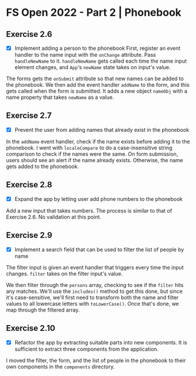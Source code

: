 # FS Open 2022 - Part 2 | Phonebook
## Exercise 2.6
- [x] Implement adding a person to the phonebook
First, register an event handler to the name input with the `onChange` attribute. Pass `handleNewName` to it. `handleNewName` gets called each time the name input element changes, and `App`'s `newName` state takes on input's value.

The forms gets the `onSubmit` attribute so that new names can be added to the phonebook. We then add the event handler `addName` to the form, and this gets called when the form is submitted. It adds a new object `nameObj` with a name property that takes `newName` as a value. 

## Exercise 2.7
- [x] Prevent the user from adding names that already exist in the phonebook

In the `addName` event handler, check if the name exists before adding it to the phonebook. I went with `localeCompare` to do a case-insensitive string comparison to check if the names were the same. On form submission, users should see an alert if the name already exists. Otherwise, the name gets added to the phonebook.

## Exercise 2.8
- [x] Expand the app by letting user add phone numbers to the phonebook

Add a new input that takes numbers. The process is similar to that of Exercise 2.6. No validation at this point.

## Exercise 2.9
- [x] Implement a search field that can be used to filter the list of people by name

The filter input is given an event handler that triggers every time the input changes. `filter` takes on the filter input's value.

We then filter through the `persons` array, checking to see if the `filter` hits any matches. We'll use the `includes()` method to get this done, but since it's case-sensitive, we'll first need to transform both the name and filter values to all lowercase letters with `toLowerCase()`. Once that's done, we map through the filtered array.

## Exercise 2.10
- [x] Refactor the app by extracting suitable parts into new components. It is sufficient to extract three components from the application.

I moved the filter, the form, and the list of people in the phonebook to their own components in the `components` directory. 